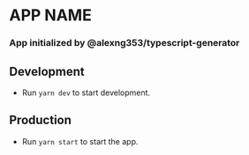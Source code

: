 # APP NAME
### App initialized by @alexng353/typescript-generator
## Development
 - Run `yarn dev` to start development.
## Production
 - Run `yarn start` to start the app.
